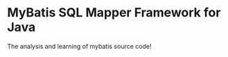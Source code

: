 MyBatis SQL Mapper Framework for Java
=====================================

The analysis and learning of mybatis source code!

